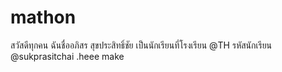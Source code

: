 # mathon
สวัสดีทุกคน ฉันชื่ออภิสร สุขประสิทธิ์ชัย เป็นนักเรียนที่โรงเรียน @TH รหัสนักเรียน @sukprasitchai .heee
make
